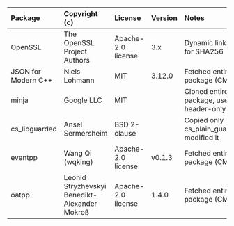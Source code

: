 | Package                          | Copyright (c)                     | License                            | Version        | Notes                                                | References                                                                    |
|:---------------------------------|:----------------------------------|:-----------------------------------|:---------------|:-----------------------------------------------------|:------------------------------------------------------------------------------|
| OpenSSL                          | The OpenSSL Project Authors       | Apache-2.0 license                 | 3.x            | Dynamic linkage; for SHA256                          | https://github.com/openssl/openssl                                            |
| JSON for Modern C++              | Niels Lohmann                     | MIT                                | 3.12.0         | Fetched entire package (CMake)                       | https://github.com/nlohmann/json                                              |
| minja                            | Google LLC                        | MIT                                |                | Cloned entire package, used as a header-only lib     | https://github.com/google/minja                                               |
| cs_libguarded                    | Ansel Sermersheim                 | BSD 2-clause                       |                | Copied only cs_plain_guarded.h; modified it          | https://github.com/copperspice/cs_libguarded                                  |
| eventpp                          | Wang Qi (wqking)                  | Apache-2.0 license                 | v0.1.3         | Fetched entire package (CMake)                       | https://github.com/wqking/eventpp                                             |
| oatpp                            | Leonid Stryzhevskyi<br>Benedikt-Alexander Mokroß       | Apache-2.0 license                 | 1.4.0          | Fetched entire package (CMake)                       | https://github.com/oatpp/oatpp                                            |
